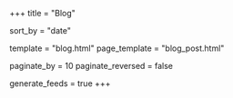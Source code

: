 +++
title = "Blog"

sort_by = "date"

template = "blog.html"
page_template = "blog_post.html"

paginate_by = 10
paginate_reversed = false

generate_feeds = true
+++

